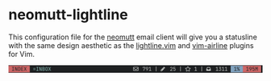 # neomutt-lightline

This configuration file for the [neomutt](https://github.com/neomutt/neomutt) email client will give you a statusline with the same design aesthetic as the [lightline.vim](https://github.com/itchyny/lightline.vim) and [vim-airline](https://github.com/vim-airline/vim-airline) plugins for Vim.

![Statusline](./images/statusline.png)
